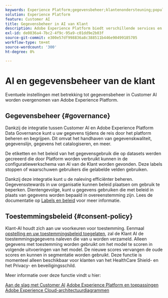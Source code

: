 ```yaml
---
keywords: Experience Platform;gegevensbeheer;klantenondersteuning;populaire onderwerpen
solution: Experience Platform
feature: Customer AI
title: Gegevensbeheer in AI van Klant
description: Adobe Experience Platform biedt verschillende services en tools waarmee u uw verzamelde ervaringsgegevens op een betrouwbare manier kunt beheren, zodat u aan uw bedrijfspraktijken, wettelijke verplichtingen en ontwikkelingsproces kunt voldoen.
exl-id: de0836a4-7bc2-4f9c-95a9-c01dd9e2b03f
source-git-commit: e300e57df998836a8c388511b446e90499185705
workflow-type: tm+mt
source-wordcount: '300'
ht-degree: 0%

---
```


# AI en gegevensbeheer van de klant

Eventuele instellingen met betrekking tot gegevensbeheer in Customer AI worden overgenomen van Adobe Experience Platform.

## Gegevensbeheer {#governance}

Dankzij de integratie tussen Customer AI en Adobe Experience Platform Data Governance kunt u uw gegevens tijdens de reis door het platform beheren en begrijpen. Dit omvat het handhaven van gegevenskwaliteit, gegevenslijn, gegevens het catalogiseren, en meer.

De etiketten en het beleid van het gegevensgebruik die op datasets werden gecreeerd die door Platform worden verbruikt kunnen in de configuratiewerkschema van AI van de Klant worden gevonden. Deze labels stoppen of waarschuwen gebruikers die gelabelde velden gebruiken.

Dankzij deze integratie kunt u de naleving efficiënter beheren. Gegevensstewards in uw organisatie kunnen beleid plaatsen om gebruik te beperken. Dientengevolge, kunt u gegevens gebruiken die met beleid in plaats van gegevens worden bepaald in overeenstemming zijn. Lees de documentatie op [Labels en beleid](https://experienceleague.adobe.com/docs/analytics-platform/using/cja-dataviews/data-governance.html) voor meer informatie.

## Toestemmingsbeleid {#consent-policy}

Klant-AI houdt zich aan uw voorkeuren voor toestemming. Eenmaal [opstelling en uw toestemmingsbeleid toegelaten](https://experienceleague.adobe.com/docs/experience-platform/data-governance/policies/user-guide.html#consent-policy), zal de Klant AI de toestemmingsgegevens naleven die van u worden verzameld. Alleen gegevens met toestemming worden gebruikt om het model te scoren in volgende uitvoeringen van het model. De nieuwe scores vervangen de oude scores en kunnen in segmentatie worden gebruikt. Deze functie is momenteel alleen beschikbaar voor klanten van het HealthCare Shield- en het Privacy- en beveiligingsschild.

Meer informatie over deze functie vindt u hier:

[Aan de slag met Customer AI](../../customer-ai/getting-started.md)
[Adobe Experience Platform en toepassingen](https://experienceleague.adobe.com/docs/blueprints-learn/architecture/architecture-overview/platform-applications.html)
[Adobe Experience Cloud-architectuurdiagrammen](https://experienceleague.adobe.com/docs/blueprints-learn/architecture/architecture-overview/experience-cloud.html)
